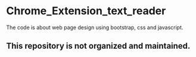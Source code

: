 # Chrome_Extension_text_reader
The code is about web page design using bootstrap, css and javascript. 
## This repository is not organized and maintained.
